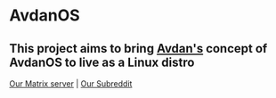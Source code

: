 # AvdanOS
This project aims to bring [Avdan's](https://github.com/TimestaticYT/AvdanOS.git) concept of AvdanOS to live as a Linux distro
-
[Our Matrix server](https://matrix.to/#/#avdanos:one.ems.host) | [Our Subreddit](https://reddit.com/r/AvdanOS/)
